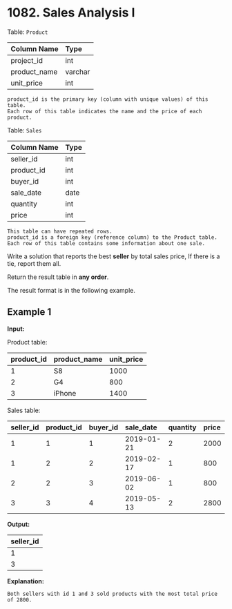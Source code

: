 # 1082. Sales Analysis I

Table: `Product`

| Column Name  | Type    |
| :----------- | :------ |
| project_id   | int     |
| product_name | varchar |
| unit_price   | int     |

```text
product_id is the primary key (column with unique values) of this table.
Each row of this table indicates the name and the price of each product.
```

Table: `Sales`

| Column Name | Type |
| :---------- | :--- |
| seller_id   | int  |
| product_id  | int  |
| buyer_id    | int  |
| sale_date   | date |
| quantity    | int  |
| price       | int  |

```text
This table can have repeated rows.
product_id is a foreign key (reference column) to the Product table.
Each row of this table contains some information about one sale.
```

Write a solution that reports the best **seller** by total sales price, If there is a tie, report them all.

Return the result table in **any order**.

The result format is in the following example.

## Example 1

**Input:**

Product table:

| product_id | product_name | unit_price |
| :--------- | :----------- | :--------- |
| 1          | S8           | 1000       |
| 2          | G4           | 800        |
| 3          | iPhone       | 1400       |

Sales table:

| seller_id | product_id | buyer_id | sale_date  | quantity | price |
| :-------- | :--------- | :------- | :--------- | :------- | :---- |
| 1         | 1          | 1        | 2019-01-21 | 2        | 2000  |
| 1         | 2          | 2        | 2019-02-17 | 1        | 800   |
| 2         | 2          | 3        | 2019-06-02 | 1        | 800   |
| 3         | 3          | 4        | 2019-05-13 | 2        | 2800  |

**Output:**

| seller_id |
| :-------- |
| 1         |
| 3         |

**Explanation:**

```text
Both sellers with id 1 and 3 sold products with the most total price of 2800.
```

